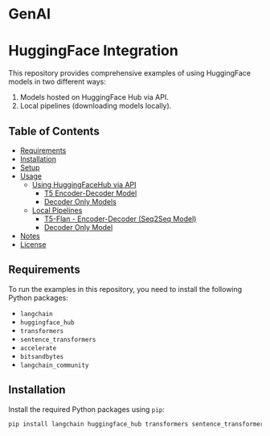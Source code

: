 # GenAI
# HuggingFace Integration

This repository provides comprehensive examples of using HuggingFace models in two different ways:
1. Models hosted on HuggingFace Hub via API.
2. Local pipelines (downloading models locally).

## Table of Contents
- [Requirements](#requirements)
- [Installation](#installation)
- [Setup](#setup)
- [Usage](#usage)
  - [Using HuggingFaceHub via API](#using-huggingfacehub-via-api)
    - [T5 Encoder-Decoder Model](#t5-encoder-decoder-model)
    - [Decoder Only Models](#decoder-only-models)
  - [Local Pipelines](#local-pipelines)
    - [T5-Flan - Encoder-Decoder (Seq2Seq Model)](#t5-flan---encoder-decoder-seq2seq-model)
    - [Decoder Only Model](#decoder-only-model)
- [Notes](#notes)
- [License](#license)

## Requirements

To run the examples in this repository, you need to install the following Python packages:
- `langchain`
- `huggingface_hub`
- `transformers`
- `sentence_transformers`
- `accelerate`
- `bitsandbytes`
- `langchain_community`

## Installation

Install the required Python packages using `pip`:

```bash
pip install langchain huggingface_hub transformers sentence_transformers accelerate bitsandbytes langchain_community
